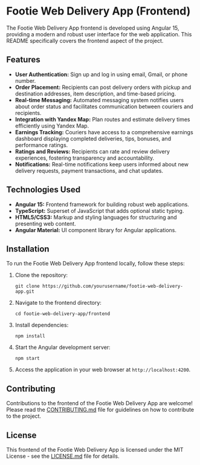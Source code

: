 # Footie Web Delivery App (Frontend)

The Footie Web Delivery App frontend is developed using Angular 15, providing a modern and robust user interface for the web application. This README specifically covers the frontend aspect of the project.

## Features

- **User Authentication:** Sign up and log in using email, Gmail, or phone number.
- **Order Placement:** Recipients can post delivery orders with pickup and destination addresses, item description, and time-based pricing.
- **Real-time Messaging:** Automated messaging system notifies users about order status and facilitates communication between couriers and recipients.
- **Integration with Yandex Map:** Plan routes and estimate delivery times efficiently using Yandex Map.
- **Earnings Tracking:** Couriers have access to a comprehensive earnings dashboard displaying completed deliveries, tips, bonuses, and performance ratings.
- **Ratings and Reviews:** Recipients can rate and review delivery experiences, fostering transparency and accountability.
- **Notifications:** Real-time notifications keep users informed about new delivery requests, payment transactions, and chat updates.

## Technologies Used

- **Angular 15:** Frontend framework for building robust web applications.
- **TypeScript:** Superset of JavaScript that adds optional static typing.
- **HTML5/CSS3:** Markup and styling languages for structuring and presenting web content.
- **Angular Material:** UI component library for Angular applications.

## Installation

To run the Footie Web Delivery App frontend locally, follow these steps:

1. Clone the repository:

    ```
    git clone https://github.com/yourusername/footie-web-delivery-app.git
    ```

2. Navigate to the frontend directory:

    ```
    cd footie-web-delivery-app/frontend
    ```

3. Install dependencies:

    ```
    npm install
    ```

4. Start the Angular development server:

    ```
    npm start
    ```

5. Access the application in your web browser at `http://localhost:4200`.

## Contributing

Contributions to the frontend of the Footie Web Delivery App are welcome! Please read the [CONTRIBUTING.md](CONTRIBUTING.md) file for guidelines on how to contribute to the project.

## License

This frontend of the Footie Web Delivery App is licensed under the MIT License - see the [LICENSE.md](LICENSE.md) file for details.
